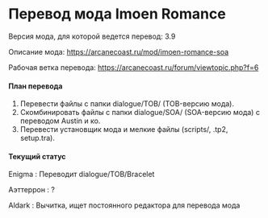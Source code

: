 # Перевод мода Imoen Romance

Версия мода, для которой ведется перевод: 3.9

Описание мода: https://arcanecoast.ru/mod/imoen-romance-soa

Рабочая ветка перевода: https://arcanecoast.ru/forum/viewtopic.php?f=6

#### План перевода

1. Перевести файлы с папки dialogue/TOB/ (TOB-версию мода).
2. Скомбинировать файлы с папки dialogue/SOA/ (SOA-версию мода) с переводом Austin и ко.
3. Перевести установщик мода и мелкие файлы (scripts/, .tp2, setup.tra).

#### Текущий статус

Enigma : Переводит dialogue/TOB/Bracelet

Аэттеррон : ?

Aldark : Вычитка, ищет постоянного редактора для  перевода мода
